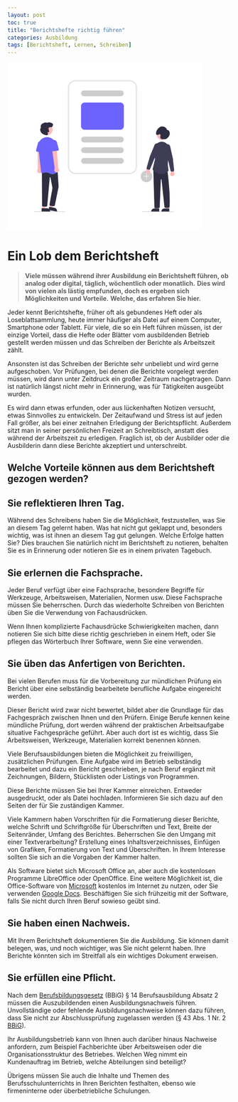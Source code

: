 ```yaml
---
layout: post
toc: true
title: "Berichtshefte richtig führen"
categories: Ausbildung
tags: [Berichtsheft, Lernen, Schreiben]
---
```


![Berichtsheft](https://github.com/GSBildung/gsbildung.github.io/blob/master/undraw_Blog_post_re_fy5x_k.png?raw=true)

# Ein Lob dem Berichtsheft

>**Viele müssen während ihrer Ausbildung ein Berichtsheft führen, ob analog oder digital, täglich, wöchentlich oder monatlich.**
>**Dies wird von vielen als lästig empfunden, doch es ergeben sich Möglichkeiten und Vorteile.**
>**Welche, das erfahren Sie hier.**

Jeder kennt Berichtshefte, früher oft als gebundenes Heft oder als Loseblattsammlung, heute immer häufiger als Datei auf einem Computer, Smartphone oder Tablett. Für viele, die so ein Heft führen müssen, ist der einzige Vorteil, dass die Hefte oder Blätter vom ausbildenden Betrieb gestellt werden müssen und das Schreiben der Berichte als Arbeitszeit zählt.

Ansonsten ist das Schreiben der Berichte sehr unbeliebt und wird gerne aufgeschoben. Vor Prüfungen, bei denen die Berichte vorgelegt werden müssen, wird dann unter Zeitdruck ein großer Zeitraum nachgetragen. Dann ist natürlich längst nicht mehr in Erinnerung, was für Tätigkeiten ausgeübt wurden.

Es wird dann etwas erfunden, oder aus lückenhaften Notizen versucht, etwas Sinnvolles zu entwickeln. Der Zeitaufwand und Stress ist auf jeden Fall größer, als bei einer zeitnahen Erledigung der Berichtspflicht. Außerdem sitzt man in seiner persönlichen Freizeit an Schreibtisch, anstatt dies während der Arbeitszeit zu erledigen. Fraglich ist, ob der Ausbilder oder die Ausbilderin dann diese Berichte akzeptiert und unterschreibt.



## Welche Vorteile können aus dem Berichtsheft gezogen werden?

## Sie reflektieren Ihren Tag.

Während des Schreibens haben Sie die Möglichkeit, festzustellen, was Sie an diesem Tag gelernt haben. Was hat nicht gut geklappt und, besonders wichtig, was ist ihnen an diesem Tag gut gelungen. Welche Erfolge hatten Sie? Dies brauchen Sie natürlich nicht im Berichtsheft zu notieren, behalten Sie es in Erinnerung oder notieren Sie es in einem privaten Tagebuch.



## Sie erlernen die Fachsprache.

Jeder Beruf verfügt über eine Fachsprache, besondere Begriffe für Werkzeuge, Arbeitsweisen, Materialien, Normen usw. Diese Fachsprache müssen Sie beherrschen. Durch das wiederholte Schreiben von Berichten üben Sie die Verwendung von Fachausdrücken.

Wenn Ihnen komplizierte Fachausdrücke Schwierigkeiten machen, dann notieren Sie sich bitte diese richtig geschrieben in einem Heft, oder Sie pflegen das Wörterbuch Ihrer Software, wenn Sie eine verwenden.



## Sie üben das Anfertigen von Berichten.

Bei vielen Berufen muss für die Vorbereitung zur mündlichen Prüfung ein Bericht über eine selbständig bearbeitete berufliche Aufgabe eingereicht werden.

Dieser Bericht wird zwar nicht bewertet, bildet aber die Grundlage für das Fachgespräch zwischen Ihnen und den Prüfern. Einige Berufe kennen keine mündliche Prüfung, dort werden während der praktischen Arbeitsaufgabe situative Fachgespräche geführt. Aber auch dort ist es wichtig, dass Sie Arbeitsweisen, Werkzeuge, Materialien korrekt benennen können.

Viele Berufsausbildungen bieten die Möglichkeit zu freiwilligen, zusätzlichen Prüfungen. Eine Aufgabe wird im Betrieb selbständig bearbeitet und dazu ein Bericht geschrieben, je nach Beruf ergänzt mit Zeichnungen, Bildern, Stücklisten oder Listings von Programmen.

Diese Berichte müssen Sie bei Ihrer Kammer einreichen. Entweder ausgedruckt, oder als Datei hochladen. Informieren Sie sich dazu auf den Seiten der für Sie zuständigen Kammer.

Viele Kammern haben Vorschriften für die Formatierung dieser Berichte, welche Schrift und Schriftgröße für Überschriften und Text, Breite der Seitenränder, Umfang des Berichtes. Beherrschen Sie den Umgang mit einer Textverarbeitung? Erstellung eines Inhaltsverzeichnisses, Einfügen von Grafiken, Formatierung von Text und Überschriften. In Ihrem Interesse sollten Sie sich an die Vorgaben der Kammer halten.

Als Software bietet sich Microsoft Office an, aber auch die kostenlosen Programme LibreOffice oder OpenOffice. Eine weitere Möglichkeit ist, die Office-Software von [Microsoft](https://www.microsoft.com/de-de/microsoft-365/free-office-online-for-the-web) kostenlos im Internet zu nutzen, oder Sie verwenden [Google Docs](https://www.google.de/intl/de/docs/about/). Beschäftigen Sie sich frühzeitig mit der Software, falls Sie nicht durch Ihren Beruf sowieso geübt sind.



## Sie haben einen Nachweis.
Mit Ihrem Berichtsheft dokumentieren Sie die Ausbildung. Sie können damit belegen, was, und noch wichtiger, was Sie nicht gelernt haben. Ihre Berichte könnten sich im Streitfall als ein wichtiges Dokument erweisen.



## Sie erfüllen eine Pflicht.

Nach dem [Berufsbildungsgesetz](https://www.gesetze-im-internet.de/bbig_2005/__14.html) (BBiG) § 14 Berufsausbildung Absatz 2 müssen die Auszubildenden einen Ausbildungsnachweis führen. Unvollständige oder fehlende Ausbildungsnachweise können dazu führen, dass Sie nicht zur Abschlussprüfung zugelassen werden (§ 43 Abs. 1 Nr. 2 [BBiG](https://www.gesetze-im-internet.de/bbig_2005/__43.html)).

Ihr Ausbildungsbetrieb kann von Ihnen auch darüber hinaus Nachweise anfordern, zum Beispiel Fachberichte über Arbeitsweisen oder die Organisationsstruktur des Betriebes. Welchen Weg nimmt ein Kundenauftrag im Betrieb, welche Abteilungen sind beteiligt?

Übrigens müssen Sie auch die Inhalte und Themen des Berufsschulunterrichts in Ihren Berichten festhalten, ebenso wie firmeninterne oder überbetriebliche Schulungen.


